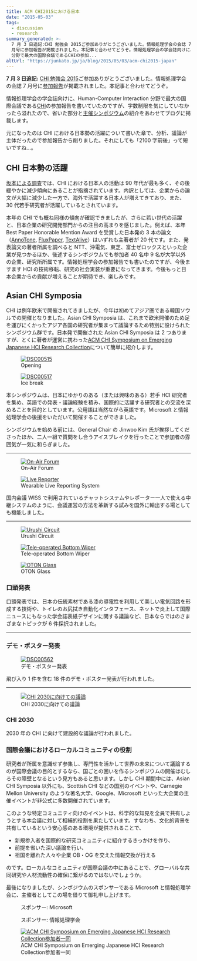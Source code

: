 ```yaml
---
title: ACM CHI2015における日本
date: "2015-05-03"
tags:
  - discussion
  - research
summary_generated: >-
  7 月 3 日追記:CHI 勉強会 2015ご参加ありがとうございました。情報処理学会の会誌 7
  月号に参加報告が掲載されました。本記事と合わせてどうぞ。情報処理学会の学会誌向けに、Human-Computer Interaction
  分野で最大の国際会議であるCHIの参加...
altUrl: "https://junkato.jp/ja/blog/2015/05/03/acm-chi2015-japan"
---
```


**7 月 3 日追記:** [CHI 勉強会 2015](http://hci.tokyo/seminar/chi2015/)ご参加ありがとうございました。情報処理学会の会誌 7 月号に[参加報告](http://id.nii.ac.jp/1001/00142321/)が掲載されました。本記事と合わせてどうぞ。

情報処理学会の学会誌向けに、Human-Computer Interaction 分野で最大の国際会議である[CHI](http://chi2015.acm.org/)の参加報告を書いていたのですが、字数制限を気にしていなかったら溢れたので、省いた部分と[主催シンポジウム](http://hci.tokyo)の紹介をあわせてブログに掲載します。

元になったのは CHI における日本勢の活躍について書いた章で、分析、議論が主体だったので参加報告から削りました。それにしても「2100 字前後」って短いですね…。

## CHI 日本勢の活躍

[坂本による調査](http://daisukesakamoto.jp/articles/Analysis-of-Japanese-Research-Activities-on-the-CHI-Conference)では、CHI における日本人の活動は 90 年代が最も多く、その後緩やかに減少傾向にあることが指摘されています。内訳としては、企業からの論文が大幅に減少した一方で、海外で活躍する日本人が増えてきており、また、30 代若手研究者が活躍しているとされています。

本年の CHI でも概ね同様の傾向が確認できましたが、さらに若い世代の活躍と、日本企業の研究開発部門からの注目の高まりを感じました。例えば、本年 Best Paper Honorable Mention Award を受賞した日本発の 3 本の論文（[AnnoTone](http://tealang.info/works/annotone.html), [FluxPaper](http://masaogata.com/projects/fluxpaper/), [TextAlive](https://junkato.jp/ja/textalive/)）はいずれも主著者が 20 代です。また、発表論文の著者所属を調べると NTT、沖電気、東芝、富士ゼロックスといった企業が見つかるほか、後述するシンポジウムでも参加者 40 名中 9 名が大学以外の企業、研究所所属です。情報処理学会の参加報告でも書いたのですが、今後ますます HCI の技術移転、研究の社会実装が重要になってきます。今後もっと日本企業からの貢献が増えることが期待でき、楽しみです。

## Asian CHI Symposia

CHI は例年欧米で開催されてきましたが、今年は初めてアジア圏である韓国ソウルでの開催となりました。Asian CHI Symposia は、これまで欧米開催のため足を運びにくかったアジア各国の研究者が集まって議論するため特別に設けられたシンポジウム群です。日本発で開催された Asian CHI Symposia は 2 つありますが、とくに著者が運営に携わった[ACM CHI Symposium on Emerging Japanese HCI Research Collection](http://hci.tokyo)について簡単に紹介します。

<figure className="small fixed-size left">
  <a href="/images/DSC00515.jpg"><img src="/images/DSC00515-150x150.jpg" alt="DSC00515" /></a>
  <figcaption>Opening</figcaption>
</figure>

<figure className="small fixed-size left">
  <a href="/images/DSC00517.jpg"><img src="/images/DSC00517-150x150.jpg" alt="DSC00517" /></a>
  <figcaption>Ice break</figcaption>
</figure>

本シンポジウムは、日本にゆかりのある（または興味のある）若手 HCI 研究者を集め、英語での発表・議論経験を積み、国際的に活躍する研究者との交流を深めることを目的としています。公用語は当然ながら英語です。Microsoft と情報処理学会の後援をいただいて開催することができました。

シンポジウムを始める前には、General Chair の Jinwoo Kim 氏が挨拶してくださったほか、二人一組で質問をし合うアイスブレイクを行ったことで参加者の雰囲気が一気に和らぎました。

<hr className="clearing" />

<figure className="fixed-size left">
  <a href="/images/DSC00518.jpg"><img src="/images/DSC00518-300x200.jpg" alt="On-Air Forum" /></a>
  <figcaption>On-Air Forum</figcaption>
</figure>

<figure className="fixed-size left">
  <a href="/images/DSC00524.jpg"><img src="/images/DSC00524-300x200.jpg" alt="Live Reporter" /></a>
  <figcaption>Wearable Live Reporting System</figcaption>
</figure>

国内会議 WISS で利用されているチャットシステムやレポーター一人で使える中継システムのように、会議運営の方法を革新する試みを国外に輸出する場としても機能しました。

<hr className="clearing" />

<figure className="fixed-size small left">
  <a href="/images/DSC00534.jpg"><img src="/images/DSC00534-150x150.jpg" alt="Urushi Circuit" /></a>
  <figcaption>Urushi Circuit</figcaption>
</figure>

<figure className="fixed-size small left">
  <a href="/images/DSC00531.jpg"><img src="/images/DSC00531-150x150.jpg" alt="Tele-operated Bottom Wiper" /></a>
  <figcaption>Tele-operated Bottom Wiper</figcaption>
</figure>

<figure className="fixed-size small left">
  <a href="/images/DSC00550.jpg"><img src="/images/DSC00550-150x150.jpg" alt="OTON Glass" /></a>
  <figcaption>OTON Glass</figcaption>
</figure>

### 口頭発表

口頭発表では、日本の伝統素材である漆の導電性を利用して美しい電気回路を形成する技術や、トイレのお尻拭き自動化インタフェース、ネットで炎上して国際ニュースにもなった学会誌表紙デザインに関する議論など、日本ならではのさまざまなトピックが 6 件採択されました。

<hr className="clearing" />

### デモ・ポスター発表

<figure>
  <a href="/images/DSC00562.jpg"><img src="/images/DSC00562-1024x682.jpg" alt="DSC00562" /></a>
  <figcaption>デモ・ポスター発表</figcaption>
</figure>

飛び入り 1 件を含む 18 件のデモ・ポスター発表が行われました。

<hr className="clearing" />

<figure className="right">
  <a href="/images/DSC00564.jpg"><img src="/images/DSC00564-300x119.jpg" alt="CHI 2030に向けての議論" /></a>
  <figcaption>CHI 2030に向けての議論</figcaption>
</figure>

### CHI 2030

2030 年の CHI に向けて建設的な議論が行われました。

### 国際会議におけるローカルコミュニティの役割

研究者が所属を意識せず参集し、専門性を活かして世界の未来について議論するのが国際会議の目的とするなら、国ごとの囲いを作るシンポジウムの開催はむしろその障壁となるという見方もあると思います。しかし CHI 期間中には、Asian CHI Symposia 以外にも、Scottish CHI などの国別のイベントや、Carnegie Mellon University のような著名大学、Google、Microsoft といった大企業の主催イベントが非公式に多数開催されています。

このような特定コミュニティ向けのイベントは、科学的な知見を全員で共有しようとする本会議に対して相補的役割を果たしています。すなわち、文化的背景を共有しているという安心感のある環境が提供されることで、

- 新規参入者を国際的な研究コミュニティに紹介するきっかけを作り、
- 前提を省いた深い議論を行い、
- 祖国を離れた人々や企業 OB・OG を交えた情報交換が行える

のです。ローカルなコミュニティが国際会議の中にあることで、グローバルな共同研究や人材流動性の確保に繋がるのではないでしょうか。

最後になりましたが、シンポジウムのスポンサーである Microsoft と情報処理学会に、主催者としてこの場を借りて御礼申し上げます。

<figure className="left">
  <a href="http://www.microsoft.com/"><img src="/images/sponsor-msft.png" alt="" /></a>
  <figcaption>スポンサー: Microsoft</figcaption>
</figure>

<figure className="left">
  <a href="https://www.ipsj.or.jp/"><img src="/images/sponsor-ipsj.png" alt="" /></a>
  <figcaption>スポンサー: 情報処理学会</figcaption>
</figure>

<figure style={{ clear: "both" }}>
  <a href="/images/DSC00573.jpg"><img src="/images/DSC00573-1024x682.jpg" alt="ACM CHI Symposium on Emerging Japanese HCI Research Collection参加者一同" /></a>
  <figcaption>ACM CHI Symposium on Emerging Japanese HCI Research Collection参加者一同</figcaption>
</figure>
